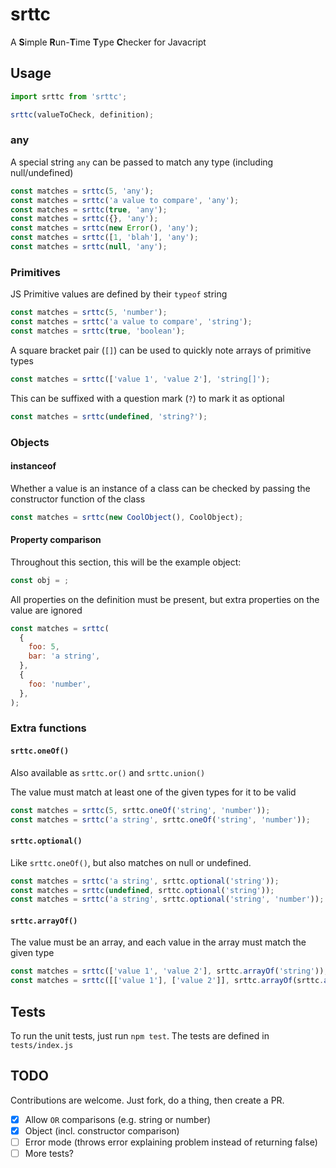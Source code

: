 # srttc

A **S**imple **R**un-**T**ime **T**ype **C**hecker for Javacript

## Usage

```js
import srttc from 'srttc';

srttc(valueToCheck, definition);
```

### any

A special string `any` can be passed to match any type (including null/undefined)

```js
const matches = srttc(5, 'any');
const matches = srttc('a value to compare', 'any');
const matches = srttc(true, 'any');
const matches = srttc({}, 'any');
const matches = srttc(new Error(), 'any');
const matches = srttc([1, 'blah'], 'any');
const matches = srttc(null, 'any');
```

### Primitives

JS Primitive values are defined by their `typeof` string

```js
const matches = srttc(5, 'number');
const matches = srttc('a value to compare', 'string');
const matches = srttc(true, 'boolean');
```

A square bracket pair (`[]`) can be used to quickly note arrays of primitive types

```js
const matches = srttc(['value 1', 'value 2'], 'string[]');
```

This can be suffixed with a question mark (`?`) to mark it as optional

```js
const matches = srttc(undefined, 'string?');
```

### Objects

#### instanceof

Whether a value is an instance of a class can be checked by passing the constructor function of the class

```js
const matches = srttc(new CoolObject(), CoolObject);
```

#### Property comparison

Throughout this section, this will be the example object:

```js
const obj = ;
```

All properties on the definition must be present, but extra properties on the value are ignored

```js
const matches = srttc(
  {
    foo: 5,
    bar: 'a string',
  },
  {
    foo: 'number',
  },
);
```

### Extra functions

#### `srttc.oneOf()`

Also available as `srttc.or()` and `srttc.union()`

The value must match at least one of the given types for it to be valid

```js
const matches = srttc(5, srttc.oneOf('string', 'number'));
const matches = srttc('a string', srttc.oneOf('string', 'number'));
```

#### `srttc.optional()`

Like `srttc.oneOf()`, but also matches on null or undefined.

```js
const matches = srttc('a string', srttc.optional('string'));
const matches = srttc(undefined, srttc.optional('string'));
const matches = srttc('a string', srttc.optional('string', 'number'));
```

#### `srttc.arrayOf()`

The value must be an array, and each value in the array must match the given type

```js
const matches = srttc(['value 1', 'value 2'], srttc.arrayOf('string'));
const matches = srttc([['value 1'], ['value 2']], srttc.arrayOf(srttc.arrayOf('string')));
```

## Tests

To run the unit tests, just run `npm test`. The tests are defined in `tests/index.js`

## TODO

Contributions are welcome. Just fork, do a thing, then create a PR.

* [x] Allow `OR` comparisons (e.g. string or number)
* [x] Object (incl. constructor comparison)
* [ ] Error mode (throws error explaining problem instead of returning false)
* [ ] More tests?
